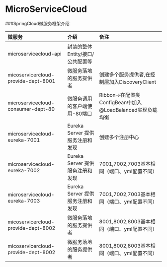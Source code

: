 # MicroServiceCloud
###SpringCloud微服务框架介绍

微服务     | 介绍     | 备注
:-------- | :-----  |  :-------
microservicecloud-api | 封装的整体Entity/接口/公共配置等
micoservicercloud-provide-dept-8001  | 微服务落地的服务提供者 | 创建多个服务提供者,在控制层加入DiscoveryClient
microservicecloud-consumer-dept-80   | 微服务调用的客户端使用-80端口| Ribbon->在配置类ConfigBean中加入@LoadBalanced实现负载均衡
microservicecloud-eureka-7001    | Eureka Server 提供服务注册和发现 | 创建多个注册中心
microservicecloud-eureka-7002    | Eureka Server 提供服务注册和发现 | 7001,7002,7003基本相同（端口、yml配置不同）
microservicecloud-eureka-7003    | Eureka Server 提供服务注册和发现 | 7001,7002,7003基本相同（端口、yml配置不同）
micoservicercloud-provide-dept-8002  | 微服务落地的服务提供者   | 8001,8002,8003基本相同（端口、yml配置不同）
micoservicercloud-provide-dept-8002  | 微服务落地的服务提供者   | 8001,8002,8003基本相同（端口、yml配置不同）